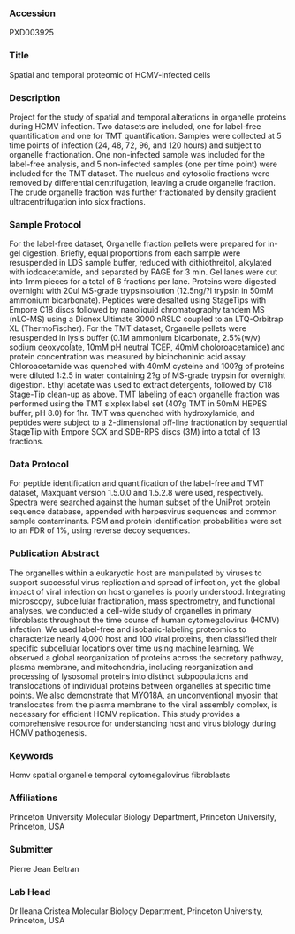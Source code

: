 ### Accession
PXD003925

### Title
Spatial and temporal proteomic of HCMV-infected cells

### Description
Project for the study of spatial and temporal alterations in organelle proteins during HCMV infection. Two datasets are included, one for label-free quantification and one for TMT quantification. Samples were collected at 5 time points of infection (24, 48, 72, 96, and 120 hours) and subject to organelle fractionation. One non-infected sample was included for the label-free analysis, and 5 non-infected samples (one per time point) were included for the TMT dataset. The nucleus and cytosolic fractions were removed by differential centrifugation, leaving a crude organelle fraction. The crude organelle fraction was further fractionated by density gradient ultracentrifugation into sicx fractions.

### Sample Protocol
For the label-free dataset, Organelle fraction pellets were prepared for in-gel digestion. Briefly, equal proportions from each sample were resuspended in LDS sample buffer, reduced with dithiothreitol, alkylated with iodoacetamide, and separated by PAGE for 3 min. Gel lanes were cut into 1mm pieces for a total of 6 fractions per lane. Proteins were digested overnight with 20ul MS-grade trypsinsolution (12.5ng/?l trypsin in 50mM ammonium bicarbonate). Peptides were desalted using StageTips with Empore C18 discs followed by nanoliquid chromatography tandem MS (nLC-MS) using a Dionex Ultimate 3000 nRSLC coupled to an LTQ-Orbitrap XL (ThermoFischer).  For the TMT dataset, Organelle pellets were resuspended in lysis buffer (0.1M ammonium bicarbonate, 2.5%(w/v) sodium deoxycolate, 10mM pH neutral TCEP, 40mM choloroacetamide) and protein concentration was measured by bicinchoninic acid assay. Chloroacetamide was quenched with 40mM cysteine and 100?g of proteins were diluted 1:2.5 in water containing 2?g of MS-grade trypsin for overnight digestion. Ethyl acetate was used to extract detergents, followed by C18 Stage-Tip clean-up as above. TMT labeling of each organelle fraction was performed using the TMT sixplex label set (40?g TMT in 50mM HEPES buffer, pH 8.0) for 1hr. TMT was quenched with hydroxylamide, and peptides were subject to a 2-dimensional off-line fractionation by sequential StageTip with Empore SCX and  SDB-RPS discs (3M) into a total of 13 fractions.

### Data Protocol
For peptide identification and quantification of the label-free and TMT dataset, Maxquant version 1.5.0.0 and 1.5.2.8 were used, respectively. Spectra were searched against the human subset of the UniProt protein sequence database, appended with herpesvirus sequences and common sample contaminants. PSM and protein identification probabilities were set to an FDR of 1%, using reverse decoy sequences.

### Publication Abstract
The organelles within a eukaryotic host are manipulated by viruses to support successful virus replication and spread of infection, yet the global impact of viral infection on host organelles is poorly understood. Integrating microscopy, subcellular fractionation, mass spectrometry, and functional analyses, we conducted a cell-wide study of organelles in primary fibroblasts throughout the time course of human cytomegalovirus (HCMV) infection. We used label-free and isobaric-labeling proteomics to characterize nearly 4,000 host and 100 viral proteins, then classified their specific subcellular locations over time using machine learning. We observed a global reorganization of proteins across the secretory pathway, plasma membrane, and mitochondria, including reorganization and processing of lysosomal proteins into distinct&#xa0;subpopulations and translocations of individual proteins between organelles at specific time points. We also demonstrate that MYO18A, an unconventional myosin that translocates from the plasma membrane to the viral assembly complex, is necessary for efficient HCMV replication. This study provides a comprehensive resource for understanding host and virus biology during HCMV pathogenesis.

### Keywords
Hcmv spatial organelle temporal cytomegalovirus fibroblasts

### Affiliations
Princeton University
Molecular Biology Department, Princeton University, Princeton, USA

### Submitter
Pierre Jean Beltran

### Lab Head
Dr Ileana Cristea
Molecular Biology Department, Princeton University, Princeton, USA



